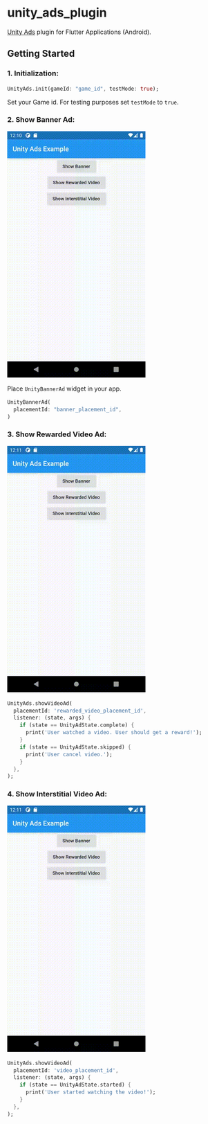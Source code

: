 # unity_ads_plugin


[Unity Ads](https://unity.com/solutions/unity-ads) plugin for Flutter Applications (Android).

## Getting Started

### 1. Initialization:

```dart
UnityAds.init(gameId: "game_id", testMode: true);
```
Set your Game id.
For testing purposes set `testMode` to `true`.


### 2. Show Banner Ad:

![Banner Ad](/example/images/banner.gif "Banner Ad")


Place `UnityBannerAd` widget in your app.


```dart
UnityBannerAd(
  placementId: "banner_placement_id",
)
```

### 3. Show Rewarded Video Ad:

![Rewarded Video Ad](/example/images/rewarded.gif "Rewarded Video Ad")


```dart
UnityAds.showVideoAd(
  placementId: 'rewarded_video_placement_id',
  listener: (state, args) {
    if (state == UnityAdState.complete) {
      print('User watched a video. User should get a reward!');
    }
    if (state == UnityAdState.skipped) {
      print('User cancel video.');
    }
  },
);
```

### 4. Show Interstitial Video Ad:

![Interstitial Video Ad](/example/images/interstitial.gif "Interstitial Video Ad")


```dart
UnityAds.showVideoAd(
  placementId: 'video_placement_id',
  listener: (state, args) {
    if (state == UnityAdState.started) {
      print('User started watching the video!');
    }
  },
);
```
